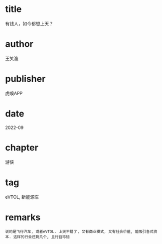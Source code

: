 # title
有钱人，如今都想上天？

# author
王笑渔

# publisher
虎嗅APP

# date
2022-09

# chapter
游侠

# tag
eVTOL, 新能源车

# remarks
`说的是飞行汽车, 或者eVTOL. 上天不错了, 又有商业模式, 又有社会价值, 能吸引各式资本. 这样的行业还剩几个, 且行且珍惜`
